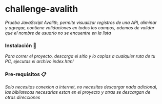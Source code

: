 # challenge-avalith

_Prueba JavaScript Avalith, permite visualizar registros de una API, aliminar y agregar, contiene validaciones en todos los campos, ademas de validar que el nombre de usuario no se encuentre en la lista_

### Instalación 🔧

_Para correr el proyecto, descarga el sitio y lo copias a cualquier ruta de tu PC, ejecutas el archivo index.html_

### Pre-requisitos 📋

_Solo necesitas conexion a internet, no necesitas descargar nada adicional, las bibliotecas necesarias estan en el proyecto y otras se descargan de otras direcciones_
